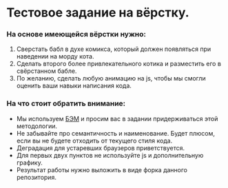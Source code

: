 # Тестовое задание на вёрстку.


### На основе имеющейся вёрстки нужно:

1. Сверстать бабл в духе комикса, который должен появляться при наведении на морду кота.
2. Сделать второго более привлекательного котика и разместить его в свёрстанном бабле.
3. По желанию, сделать любую анимацию на js, чтобы мы смогли оценить ваши навыки написания кода.


### На что стоит обратить внимание:

* Мы используем [БЭМ](http://clubs.ya.ru/bem/) и просим вас в задании придерживаться этой методологии.
* Не забывайте про семантичность и наименование. Будет плюсом, если вы не будете отходить от текущего стиля кода.
* Деградация для устаревших браузеров приветствуется.
* Для первых двух пунктов не используйте js и дополнительную графику.
* Результат работы нужно выложить в виде форка данного репозитория.
